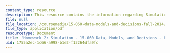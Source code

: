```yaml
---
content_type: resource
description: This resource contains the information regarding Simulation.
file: null
file_location: /coursemedia/15-060-data-models-and-decisions-fall-2014/1755a2ec1c66a998b1e2f13264dfa9fc_MIT15_060F14_HW2_Work.pdf
file_type: application/pdf
resourcetype: Document
title: 'Homework 2: Simulation - 15.060 Data, Models, and Decisions - Fall 2014'
uid: 1755a2ec-1c66-a998-b1e2-f13264dfa9fc
---
```

